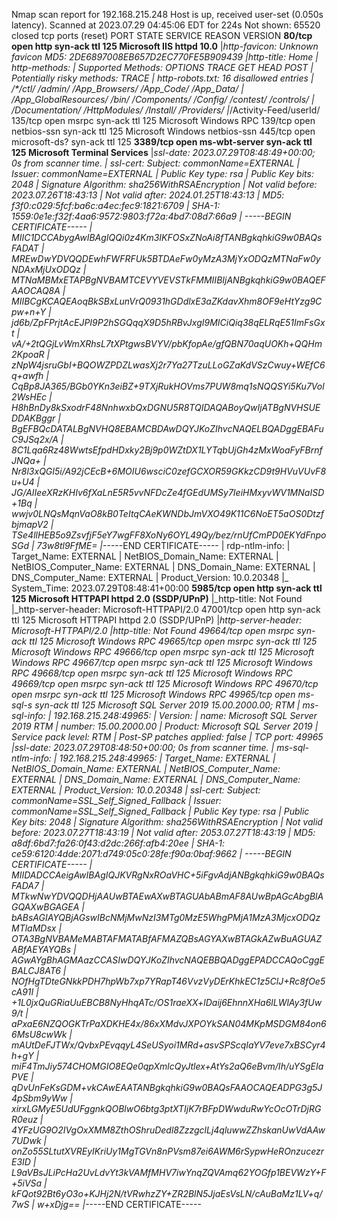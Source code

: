 Nmap scan report for 192.168.215.248
Host is up, received user-set (0.050s latency).
Scanned at 2023.07.29 04:45:06 EDT for 224s
Not shown: 65520 closed tcp ports (reset)
PORT      STATE SERVICE       REASON          VERSION
**80/tcp    open  http          syn-ack ttl 125 Microsoft IIS httpd 10.0**
|_http-favicon: Unknown favicon MD5: 2DE6897008EB657D2EC770FE5B909439
|_http-title: Home
| http-methods: 
|   Supported Methods: OPTIONS TRACE GET HEAD POST
|_  Potentially risky methods: TRACE
| http-robots.txt: 16 disallowed entries 
| /*/ctl/ /admin/ /App_Browsers/ /App_Code/ /App_Data/ 
| /App_GlobalResources/ /bin/ /Components/ /Config/ /contest/ /controls/ 
| /Documentation/ /HttpModules/ /Install/ /Providers/ 
|_/Activity-Feed/userId/
135/tcp   open  msrpc         syn-ack ttl 125 Microsoft Windows RPC
139/tcp   open  netbios-ssn   syn-ack ttl 125 Microsoft Windows netbios-ssn
445/tcp   open  microsoft-ds? syn-ack ttl 125
**3389/tcp  open  ms-wbt-server syn-ack ttl 125 Microsoft Terminal Services**
|_ssl-date: 2023.07.29T08:48:49+00:00; 0s from scanner time.
| ssl-cert: Subject: commonName=EXTERNAL
| Issuer: commonName=EXTERNAL
| Public Key type: rsa
| Public Key bits: 2048
| Signature Algorithm: sha256WithRSAEncryption
| Not valid before: 2023.07.26T18:43:13
| Not valid after:  2024.01.25T18:43:13
| MD5:   f3f0:c029:5fcf:ba6c:a4ec:fec9:1821:6709
| SHA-1: 1559:0e1e:f32f:4aa6:9572:9803:f72a:4bd7:08d7:66a9
| -----BEGIN CERTIFICATE-----
| MIIC1DCCAbygAwIBAgIQQi0z4Km3IKFOSxZNoAi8fTANBgkqhkiG9w0BAQsFADAT
| MREwDwYDVQQDEwhFWFRFUk5BTDAeFw0yMzA3MjYxODQzMTNaFw0yNDAxMjUxODQz
| MTNaMBMxETAPBgNVBAMTCEVYVEVSTkFMMIIBIjANBgkqhkiG9w0BAQEFAAOCAQ8A
| MIIBCgKCAQEAoqBkSBxLunVrQ0931hGDdlxE3aZKdavXhm8OF9eHtYzg9Cpw+n+Y
| jd6b/ZpFPrjtAcEJPI9P2hSGQqqX9D5hRBvJxgI9MICiQiq38qELRqE51ImFsGxt
| vA/+2tQGjLvWmXRhsL7tXPtgwsBVYV/pbKfopAe/gfQBN70aqUOKh+QQHm2KpoaR
| zNpW4jsruGbI+BQOWZPDZLwasXj2r7Ya27TzuLLoGZaKdVSzCwuy+WEfC6q+awfh
| CqBp8JA365/BGb0YKn3eiBZ+9TXjRukHOVms7PUW8mq1sNQQSYi5Ku7Vol2WsHEc
| H8hBnDy8kSxodrF48NnhwxbQxDGNU5R8TQIDAQABoyQwIjATBgNVHSUEDDAKBggr
| BgEFBQcDATALBgNVHQ8EBAMCBDAwDQYJKoZIhvcNAQELBQADggEBAFuC9JSq2x/A
| 8C1Lqa6Rz48WwtsEfpdHDxky2Bj9p0WZtDX1LYTqbUjGh4zMxWoaFyFBrnfJNQa+
| Nr8l3xQGI5i/A92jCEcB+6MOIU6wsciC0zefGCXOR59GKkzCD9t9HVuVUvF8u+U4
| JG/AIIeeXRzKHIv6fXaLnE5R5vvNFDcZe4fGEdUMSy7IeiHMxyvWV1MNaISD+1Bq
| wwjv0LNQsMqnVaO8kB0TeItqCAeKWNDbJmVXO49K11C6NoET5aOS0DtzfbjmapV2
| TSe4llHEB5o9ZsvfjF5eY7wgFF8XoNy6OYL49Qy/bez/rnUfCmPD0EKYdFnpoSGd
| 73w8tl9FfME=
|_-----END CERTIFICATE-----
| rdp-ntlm-info: 
|   Target_Name: EXTERNAL
|   NetBIOS_Domain_Name: EXTERNAL
|   NetBIOS_Computer_Name: EXTERNAL
|   DNS_Domain_Name: EXTERNAL
|   DNS_Computer_Name: EXTERNAL
|   Product_Version: 10.0.20348
|_  System_Time: 2023.07.29T08:48:41+00:00
**5985/tcp  open  http          syn-ack ttl 125 Microsoft HTTPAPI httpd 2.0 (SSDP/UPnP)**
|_http-title: Not Found
|_http-server-header: Microsoft-HTTPAPI/2.0
47001/tcp open  http          syn-ack ttl 125 Microsoft HTTPAPI httpd 2.0 (SSDP/UPnP)
|_http-server-header: Microsoft-HTTPAPI/2.0
|_http-title: Not Found
49664/tcp open  msrpc         syn-ack ttl 125 Microsoft Windows RPC
49665/tcp open  msrpc         syn-ack ttl 125 Microsoft Windows RPC
49666/tcp open  msrpc         syn-ack ttl 125 Microsoft Windows RPC
49667/tcp open  msrpc         syn-ack ttl 125 Microsoft Windows RPC
49668/tcp open  msrpc         syn-ack ttl 125 Microsoft Windows RPC
49669/tcp open  msrpc         syn-ack ttl 125 Microsoft Windows RPC
49670/tcp open  msrpc         syn-ack ttl 125 Microsoft Windows RPC
49965/tcp open  ms-sql-s      syn-ack ttl 125 Microsoft SQL Server 2019 15.00.2000.00; RTM
| ms-sql-info: 
|   192.168.215.248:49965: 
|     Version: 
|       name: Microsoft SQL Server 2019 RTM
|       number: 15.00.2000.00
|       Product: Microsoft SQL Server 2019
|       Service pack level: RTM
|       Post-SP patches applied: false
|_    TCP port: 49965
|_ssl-date: 2023.07.29T08:48:50+00:00; 0s from scanner time.
| ms-sql-ntlm-info: 
|   192.168.215.248:49965: 
|     Target_Name: EXTERNAL
|     NetBIOS_Domain_Name: EXTERNAL
|     NetBIOS_Computer_Name: EXTERNAL
|     DNS_Domain_Name: EXTERNAL
|     DNS_Computer_Name: EXTERNAL
|_    Product_Version: 10.0.20348
| ssl-cert: Subject: commonName=SSL_Self_Signed_Fallback
| Issuer: commonName=SSL_Self_Signed_Fallback
| Public Key type: rsa
| Public Key bits: 2048
| Signature Algorithm: sha256WithRSAEncryption
| Not valid before: 2023.07.27T18:43:19
| Not valid after:  2053.07.27T18:43:19
| MD5:   a8df:6bd7:fa26:0f43:d2dc:266f:afb4:20ee
| SHA-1: ce59:6120:4dde:2071:d749:05c0:28fe:f90a:0baf:9662
| -----BEGIN CERTIFICATE-----
| MIIDADCCAeigAwIBAgIQJKVRgNxROaVHC+5iFgvAdjANBgkqhkiG9w0BAQsFADA7
| MTkwNwYDVQQDHjAAUwBTAEwAXwBTAGUAbABmAF8AUwBpAGcAbgBlAGQAXwBGAGEA
| bABsAGIAYQBjAGswIBcNMjMwNzI3MTg0MzE5WhgPMjA1MzA3MjcxODQzMTlaMDsx
| OTA3BgNVBAMeMABTAFMATABfAFMAZQBsAGYAXwBTAGkAZwBuAGUAZABfAEYAYQBs
| AGwAYgBhAGMAazCCASIwDQYJKoZIhvcNAQEBBQADggEPADCCAQoCggEBALCJ8AT6
| NOfHgTDteGNkkPDH7hpWb7xp7YRapT46VvzVyDErKhkEC1z5ClJ+Rc8fOe5cA91I
| +1L0jxQuGRiaUuEBCB8NyHhqATc/OS1raeXX+lDaij6EhnnXHa6lLWlAy3fUw9/t
| aPxaE6NZQOGKTrPaXDKHE4x/86xXMdvJXPOYkSAN04MKpMSDGM84on66MsU8cwWk
| mAUtDeFJTWx/QvbxPEvqqyL4SeUSyoi1MRd+asvSPScqIaYV7eve7xBSCyr4h+gY
| miF4TmJiy574CHOMGIO8EQe0qpXmlcQyJtlex+AtYs2aQ6eBvm/Ih/uYSgEIaPVE
| qDvUnFeKsGDM+vkCAwEAATANBgkqhkiG9w0BAQsFAAOCAQEADPG3g5J4pSbm9yWw
| xirxLGMyE5UdUFggnkQOBlwO6btg3ptXTIjK7rBFpDWwduRwYcOcOTrDjRGR0euz
| 4YFzUG9O2IVgOxXMM8ZthOShruDedl8ZzzgclLj4qluwwZZhskanUwVdAAw7UDwk
| onZo55SLtutXVREyIKriUy1MgTGVn8nPVsm87ei6AWM6rSypwHeROnzucezrE3ID
| L9aVBsJLiPcHa2UvLdvYt3kVAMfMHV7iwYnqZQVAmq62YOGfp1BEVWzY+F+5iVSa
| kFQot92Bt6yO3o+KJHj2N/tVRwhzZY+ZR2BlN5JjaEsVsLN/cAuBaMz1LV+q/7wS
| w+xDjg==
|_-----END CERTIFICATE-----
